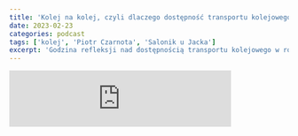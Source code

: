 ```yaml
---
title: 'Kolej na kolej, czyli dlaczego dostępność transportu kolejowego jest tak marna, pomimo góry pieniędzy'
date: 2023-02-23
categories: podcast
tags: ['kolej', 'Piotr Czarnota', 'Salonik u Jacka']
excerpt: 'Godzina refleksji nad dostępnością transportu kolejowego w rozmowie z Piotrem Czarnotą'
---
```




<iframe src="https://anchor.fm/jaczad/embed/episodes/Kolej-na-kolej--czyli-dlaczego-dostpno-transportu-kolejowego-jest-tak-marna--pomimo-gry-pienidzy-e1vdj03" height="102px" width="400px" frameborder="0" scrolling="no"></iframe>
